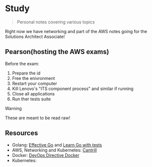 # Study
> Personal notes covering various topics

Right now we have networking and part of the AWS notes going for the Solutions Architect Associate!

## Pearson(hosting the AWS exams)
Before the exam:
1. Prepare the id
2. Free the enivronment
3. Restart your computer
4. Kill Lenovo's "ITS component process" and similar if running
5. Close all applications
6. Run ther tests suite

> [!WARNING]
> These are meant to be read raw!

## Resources
* Golang: [Effective Go](https://go.dev/doc/effective_go) and [Learn Go with tests](https://quii.gitbook.io/learn-go-with-tests/)
* AWS, Networking and Kubernetes: [Cantrill](https://learn.cantrill.io/)
* Docker: [DevOps Directive Docker](https://www.youtube.com/watch?v=RqTEHSBrYFw)
* Kubernetes: []()